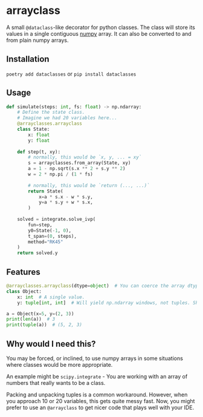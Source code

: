 # arrayclass

A small `@dataclass`-like decorator for python classes. The class will store its values in a single contiguous [numpy](https://numpy.org) array. It can also be converted to and from plain numpy arrays.

## Installation

`poetry add dataclasses` or `pip install dataclasses`

## Usage

```py
def simulate(steps: int, fs: float) -> np.ndarray:
    # Define the state class.
    # Imagine we had 20 variables here...
    @arrayclasses.arrayclass
    class State:
        x: float
        y: float
    
    def step(t, xy):
        # normally, this would be `x, y, ... = xy`
        s = arrayclasses.from_array(State, xy)
        a = 1 - np.sqrt(s.x ** 2 + s.y ** 2)
        w = 2 * np.pi / (1 * fs)
        
        # normally, this would be `return (..., ...)`
        return State(
            x=a * s.x - w * s.y,
            y=a * s.y + w * s.x,
        )
    
    solved = integrate.solve_ivp(
        fun=step,
        y0=State(-1, 0),
        t_span=(0, steps),
        method="RK45"
    )
    return solved.y
```

## Features

```py
@arrayclasses.arrayclass(dtype=object)  # You can coerce the array dtype manually
class Object:
    x: int  # A single value.
    y: tuple[int, int]  # Will yield np.ndarray windows, not tuples. Should be np.ndarray[float, ...] but requires PEP 646 to work.

a = Object(x=5, y=(2, 3))
print(len(a))  # 3
print(tuple(a))  # (5, 2, 3)
```

## Why would I need this?

You may be forced, or inclined, to use numpy arrays in some situations where classes would be more appropriate.

An example might be `scipy.integrate` - You are working with an array of numbers that really wants to be a class.

Packing and unpacking tuples is a common workaround. However, when you approach 10 or 20 variables, this gets quite messy fast. Now, you might prefer to use an `@arrayclass` to get nicer code that plays well with your IDE.
